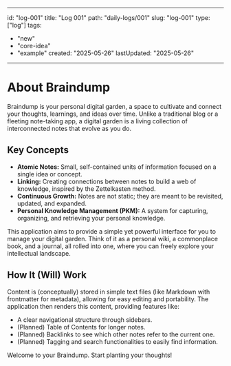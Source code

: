 
---
id: "log-001"
title: "Log 001"
path: "daily-logs/001"
slug: "log-001"
type: ["log"]
tags:
  - "new"
  - "core-idea"
  - "example"
created: "2025-05-26"
lastUpdated: "2025-05-26"
---


# About Braindump

Braindump is your personal digital garden, a space to cultivate and connect your thoughts, learnings, and ideas over time. 
Unlike a traditional blog or a fleeting note-taking app, a digital garden is a living collection of interconnected notes that evolve as you do.

## Key Concepts

*   **Atomic Notes:** Small, self-contained units of information focused on a single idea or concept.
*   **Linking:** Creating connections between notes to build a web of knowledge, inspired by the Zettelkasten method.
*   **Continuous Growth:** Notes are not static; they are meant to be revisited, updated, and expanded.
*   **Personal Knowledge Management (PKM):** A system for capturing, organizing, and retrieving your personal knowledge.

This application aims to provide a simple yet powerful interface for you to manage your digital garden. 
Think of it as a personal wiki, a commonplace book, and a journal, all rolled into one, where you can freely explore your intellectual landscape.

## How It (Will) Work

Content is (conceptually) stored in simple text files (like Markdown with frontmatter for metadata), allowing for easy editing and portability. The application then renders this content, providing features like:

*   A clear navigational structure through sidebars.
*   (Planned) Table of Contents for longer notes.
*   (Planned) Backlinks to see which other notes refer to the current one.
*   (Planned) Tagging and search functionalities to easily find information.

Welcome to your Braindump. Start planting your thoughts!

